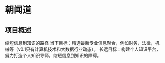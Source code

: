 # 朝闻道
## 项目概述
缩短信息到知识的路径
当下目标：精选最新专业信息聚合，例如财务，法律，机械等（v0.1只有计算机技术和大数据行业动态）。
长远目标：构建个人知识平台，努力打造个人知识导师，缩短信息到知识的障碍。
##  
